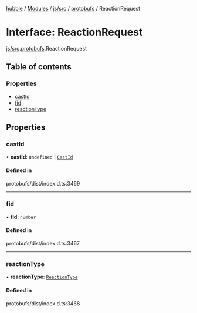 [hubble](../README.md) / [Modules](../modules.md) / [js/src](../modules/js_src.md) / [protobufs](../modules/js_src.protobufs.md) / ReactionRequest

# Interface: ReactionRequest

[js/src](../modules/js_src.md).[protobufs](../modules/js_src.protobufs.md).ReactionRequest

## Table of contents

### Properties

- [castId](js_src.protobufs.ReactionRequest.md#castid)
- [fid](js_src.protobufs.ReactionRequest.md#fid)
- [reactionType](js_src.protobufs.ReactionRequest.md#reactiontype)

## Properties

### castId

• **castId**: `undefined` \| [`CastId`](../modules/js_src.protobufs.md#castid)

#### Defined in

protobufs/dist/index.d.ts:3469

___

### fid

• **fid**: `number`

#### Defined in

protobufs/dist/index.d.ts:3467

___

### reactionType

• **reactionType**: [`ReactionType`](../enums/js_src.protobufs.ReactionType.md)

#### Defined in

protobufs/dist/index.d.ts:3468
